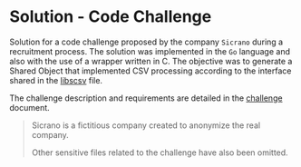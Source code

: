 # Solution - Code Challenge
Solution for a code challenge proposed by the company `Sicrano` during a recruitment 
process. The solution was implemented in the `Go` language and also with the use of 
a wrapper written in C. 
The objective was to generate a Shared Object that implemented CSV processing 
according to the interface shared in the [libscsv](./libcsv.h) file.

The challenge description and requirements are detailed in the [challenge](./Challenge.md) document.

> Sicrano is a fictitious company created to anonymize the real company.
> 
> Other sensitive files related to the challenge have also been omitted.

